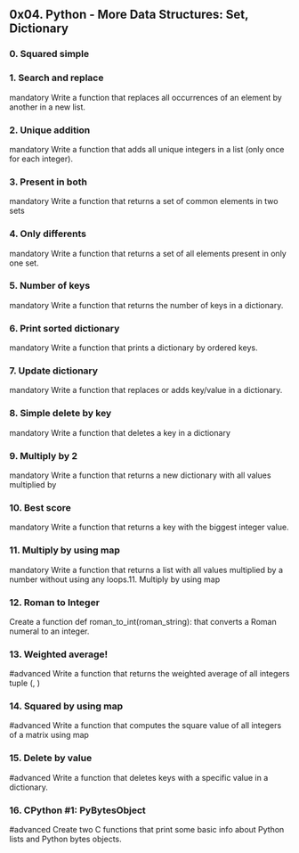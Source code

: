 ## 0x04. Python - More Data Structures: Set, Dictionary

### 0. Squared simple
### 1. Search and replace
mandatory
Write a function that replaces all occurrences of an element by another in a new list.
### 2. Unique addition
mandatory
Write a function that adds all unique integers in a list (only once for each integer).
### 3. Present in both
mandatory
Write a function that returns a set of common elements in two sets
### 4. Only differents
mandatory
Write a function that returns a set of all elements present in only one set.
### 5. Number of keys
mandatory
Write a function that returns the number of keys in a dictionary.
### 6. Print sorted dictionary
mandatory
Write a function that prints a dictionary by ordered keys.
### 7. Update dictionary
mandatory
Write a function that replaces or adds key/value in a dictionary.
### 8. Simple delete by key
mandatory
Write a function that deletes a key in a dictionary
### 9. Multiply by 2
mandatory
Write a function that returns a new dictionary with all values multiplied by 
### 10. Best score
mandatory
Write a function that returns a key with the biggest integer value.
### 11. Multiply by using map
mandatory
Write a function that returns a list with all values multiplied by a number without using any loops.11. Multiply by using map
### 12. Roman to Integer
 Create a function def roman_to_int(roman_string): that converts a Roman numeral to an integer.
### 13. Weighted average!
#advanced
Write a function that returns the weighted average of all integers tuple (<score>, <weight>)
### 14. Squared by using map
#advanced
Write a function that computes the square value of all integers of a matrix using map
### 15. Delete by value
#advanced
Write a function that deletes keys with a specific value in a dictionary.
### 16. CPython #1: PyBytesObject
#advanced
Create two C functions that print some basic info about Python lists and Python bytes objects.

